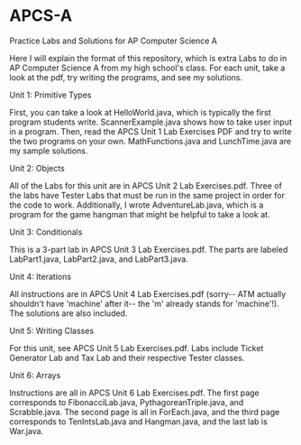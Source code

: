 # APCS-A
Practice Labs and Solutions for AP Computer Science A

Here I will explain the format of this repository, which is extra Labs to do in AP Computer Science A from my high school's class. For each unit, take a look at the pdf, try writing the programs, and see my solutions.

Unit 1: Primitive Types

First, you can take a look at HelloWorld.java, which is typically the first program students write.
ScannerExample.java shows how to take user input in a program.
Then, read the APCS Unit 1 Lab Exercises PDF and try to write the two programs on your own. 
MathFunctions.java and LunchTime.java are my sample solutions.

Unit 2: Objects

All of the Labs for this unit are in APCS Unit 2 Lab Exercises.pdf. Three of the labs have Tester Labs that must be run in the same project in order for the code to work. Additionally, I wrote AdventureLab.java, which is a program for the game hangman that might be helpful to take a look at.

Unit 3: Conditionals

This is a 3-part lab in APCS Unit 3 Lab Exercises.pdf. The parts are labeled LabPart1.java, LabPart2.java, and LabPart3.java.

Unit 4: Iterations

All instructions are in APCS Unit 4 Lab Exercises.pdf (sorry-- ATM actually shouldn't have 'machine' after it-- the 'm' already stands for 'machine'!). The solutions are also included.

Unit 5: Writing Classes

For this unit, see APCS Unit 5 Lab Exercises.pdf. Labs include Ticket Generator Lab and Tax Lab and their respective Tester classes.

Unit 6: Arrays

Instructions are all in APCS Unit 6 Lab Exercises.pdf. The first page corresponds to FibonacciLab.java, PythagoreanTriple.java, and Scrabble.java. The second page is all in ForEach.java, and the third page corresponds to TenIntsLab.java and Hangman.java, and the last lab is War.java.
